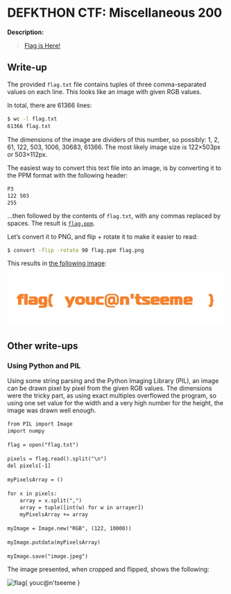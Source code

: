 # DEFKTHON CTF: Miscellaneous 200

**Description:**

> [Flag is Here!](flag.txt)

## Write-up

The provided `flag.txt` file contains tuples of three comma-separated values on each line. This looks like an image with given RGB values.

In total, there are 61366 lines:

```bash
$ wc -l flag.txt
61366 flag.txt
```

The dimensions of the image are dividers of this number, so possibly: 1, 2, 61, 122, 503, 1006, 30683, 61366. The most likely image size is 122×503px or 503×112px.

The easiest way to convert this text file into an image, is by converting it to the PPM format with the following header:

```ppm
P3
122 503
255
```

…then followed by the contents of `flag.txt`, with any commas replaced by spaces. The result is [`flag.ppm`](flag.ppm).

Let’s convert it to PNG, and flip + rotate it to make it easier to read:

```bash
$ convert -flip -rotate 90 flag.ppm flag.png
```

This results in [the following image](flag.png):

![flag{ youc@n'tseeme }](flag.png)

## Other write-ups

### Using Python and PIL

Using some string parsing and the Python Imaging Library (PIL), an image can be drawn pixel by pixel from the given RGB values.  The dimensions were the tricky part, as using exact multiples overflowed the program, so using one set value for the width and a very high number for the height, the image was drawn well enough.

```
from PIL import Image
import numpy
 
flag = open("flag.txt")
 
pixels = flag.read().split("\n")
del pixels[-1]
 
myPixelsArray = ()
 
for x in pixels:
    array = x.split(",")
    array = tuple([int(w) for w in arrayer])
    myPixelsArray += array
 
myImage = Image.new("RGB", (122, 10000))
 
myImage.putdata(myPixelsArray)
 
myImage.save("image.jpeg")
```

The image presented, when cropped and flipped, shows the following:

![flag{ youc@n'tseeme }](image.jpg)
